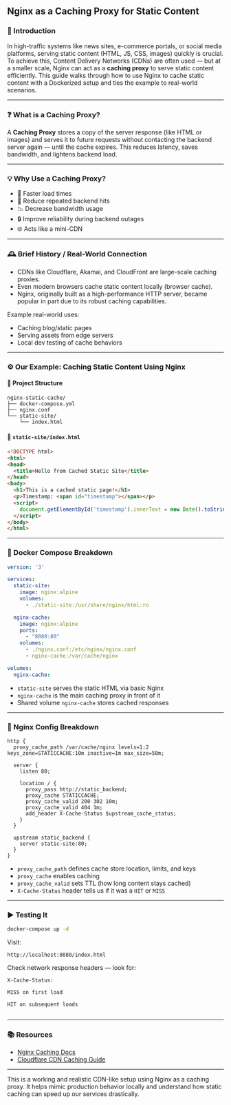 ## Nginx as a Caching Proxy for Static Content

### 📘 Introduction
In high-traffic systems like news sites, e-commerce portals, or social media platforms, serving static content (HTML, JS, CSS, images) quickly is crucial. To achieve this, Content Delivery Networks (CDNs) are often used — but at a smaller scale, Nginx can act as a **caching proxy** to serve static content efficiently. This guide walks through how to use Nginx to cache static content with a Dockerized setup and ties the example to real-world scenarios.

---

### ❓ What is a Caching Proxy?
A **Caching Proxy** stores a copy of the server response (like HTML or images) and serves it to future requests without contacting the backend server again — until the cache expires. This reduces latency, saves bandwidth, and lightens backend load.

---

### 💡 Why Use a Caching Proxy?
- 🚀 Faster load times
- 🔄 Reduce repeated backend hits
- 📉 Decrease bandwidth usage
- 🔒 Improve reliability during backend outages
- 🌐 Acts like a mini-CDN

---

### 🕰️ Brief History / Real-World Connection
- CDNs like Cloudflare, Akamai, and CloudFront are large-scale caching proxies.
- Even modern browsers cache static content locally (browser cache).
- Nginx, originally built as a high-performance HTTP server, became popular in part due to its robust caching capabilities.

Example real-world uses:
- Caching blog/static pages
- Serving assets from edge servers
- Local dev testing of cache behaviors

---

### ⚙️ Our Example: Caching Static Content Using Nginx

#### 🧱 Project Structure
```
nginx-static-cache/
├── docker-compose.yml
├── nginx.conf
└── static-site/
    └── index.html
```

#### 📝 `static-site/index.html`
```html
<!DOCTYPE html>
<html>
<head>
  <title>Hello from Cached Static Site</title>
</head>
<body>
  <h1>This is a cached static page!</h1>
  <p>Timestamp: <span id="timestamp"></span></p>
  <script>
    document.getElementById('timestamp').innerText = new Date().toString();
  </script>
</body>
</html>
```

---

### 🐳 Docker Compose Breakdown
```yaml
version: '3'

services:
  static-site:
    image: nginx:alpine
    volumes:
      - ./static-site:/usr/share/nginx/html:ro

  nginx-cache:
    image: nginx:alpine
    ports:
      - "8080:80"
    volumes:
      - ./nginx.conf:/etc/nginx/nginx.conf
      - nginx-cache:/var/cache/nginx

volumes:
  nginx-cache:
```

- `static-site` serves the static HTML via basic Nginx
- `nginx-cache` is the main caching proxy in front of it
- Shared volume `nginx-cache` stores cached responses

---

### 🔧 Nginx Config Breakdown
```nginx
http {
  proxy_cache_path /var/cache/nginx levels=1:2 keys_zone=STATICCACHE:10m inactive=1m max_size=50m;

  server {
    listen 80;

    location / {
      proxy_pass http://static_backend;
      proxy_cache STATICCACHE;
      proxy_cache_valid 200 302 10m;
      proxy_cache_valid 404 1m;
      add_header X-Cache-Status $upstream_cache_status;
    }
  }

  upstream static_backend {
    server static-site:80;
  }
}
```

- `proxy_cache_path` defines cache store location, limits, and keys
- `proxy_cache` enables caching
- `proxy_cache_valid` sets TTL (how long content stays cached)
- `X-Cache-Status` header tells us if it was a `HIT` or `MISS`

---

### ▶️ Testing It
```bash
docker-compose up -d
```

Visit:
```
http://localhost:8080/index.html
```

Check network response headers — look for:
```
X-Cache-Status:

MISS on first load

HIT on subsequent loads


```

---

### 📚 Resources
- [Nginx Caching Docs](https://nginx.org/en/docs/http/ngx_http_proxy_module.html#proxy_cache)
- [Cloudflare CDN Caching Guide](https://developers.cloudflare.com/cache/)

---

This is a working and realistic CDN-like setup using Nginx as a caching proxy. It helps mimic production behavior locally and understand how static caching can speed up our services drastically.

